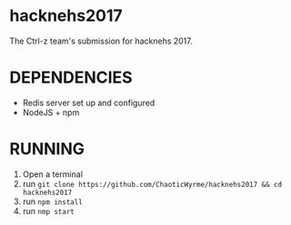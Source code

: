 # hacknehs2017

The Ctrl-z team's submission for hacknehs 2017.

# DEPENDENCIES
- Redis server set up and configured
- NodeJS + npm

# RUNNING

1. Open a terminal
2. run `git clone https://github.com/ChaoticWyrme/hacknehs2017 && cd hacknehs2017`
3. run `npm install`
4. run `nmp start`
